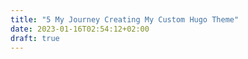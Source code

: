 ```yaml
---
title: "5 My Journey Creating My Custom Hugo Theme"
date: 2023-01-16T02:54:12+02:00
draft: true
---
```


